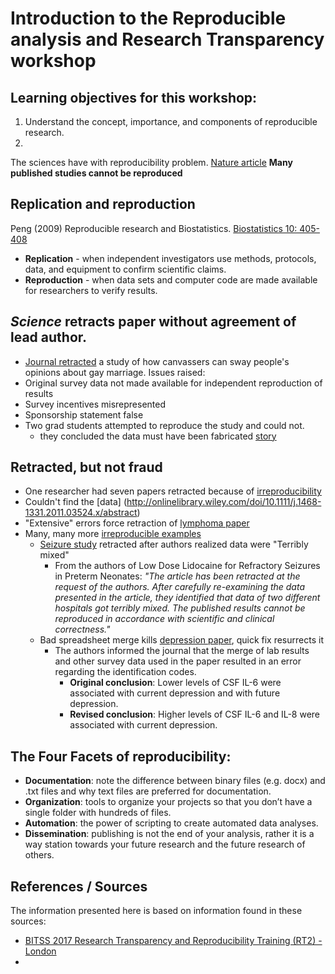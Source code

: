 # Introduction to the Reproducible analysis and Research Transparency workshop

## Learning objectives for this workshop:

1. Understand the concept, importance, and components of reproducible research.
2.

The sciences have with reproducibility problem. [Nature article](http://www.nature.com/news/1-500-scientists-lift-the-lid-on-reproducibility-1.19970)
**Many published studies cannot be reproduced**

## Replication and reproduction

Peng (2009) Reproducible research and Biostatistics. [Biostatistics 10: 405-408](http://biostatistics.oxfordjournals.org/content/10/3/405.full)
  - **Replication** - when independent investigators use methods, protocols, data, and equipment to confirm scientific claims.
  - **Reproduction** - when data sets and computer code are made available for researchers to verify results.

## _Science_ retracts paper without agreement of lead author.
-  [Journal retracted](http://news.sciencemag.org/policy/2015/05/science-retracts-gay-marriage-paper-without-lead-author-s-consent) a study of how canvassers can sway people's opinions about gay marriage. Issues raised:
  - Original survey data not made available for independent reproduction of results
  - Survey incentives misrepresented
  - Sponsorship statement false
  - Two grad students attempted to reproduce the study and could not.
    - they concluded the data must have been fabricated [story](http://fivethirtyeight.com/features/how-two-grad-students-uncovered-michael-lacour-fraud-and-a-way-to-change-opinions-on-transgender-rights/)

## Retracted, but not fraud

- One researcher had seven papers retracted because of [irreproducibility](http://retractionwatch.com/2014/11/14/univ-no-misconduct-but-poor-research-practice-in-mgt-profs-work-now-subject-to-7-retractions/#more-23666)
- Couldn't find the [data] (http://onlinelibrary.wiley.com/doi/10.1111/j.1468-1331.2011.03524.x/abstract)
- "Extensive" errors force retraction of [lymphoma paper](http://retractionwatch.com/2013/01/14/extensive-errors-force-retraction-of-lymphoma-radiation-paper/)
- Many, many more [irreproducible examples](https://github.com/Reproducible-Science-Curriculum/Reproducible-Science-Hackathon-Dec-08-2014/wiki/Irreproducible-Examples)
  - [Seizure study](http://retractionwatch.com/2013/02/01/seizure-study-retracted-after-authors-realize-data-got-terribly-mixed/) retracted after authors realized data were "Terribly mixed"
    - From the authors of Low Dose Lidocaine for Refractory Seizures in Preterm Neonates: _"The article has been retracted at the request of the authors. After carefully re-examining the data presented in the article, they identified that data of two different hospitals got terribly mixed. The published results cannot be reproduced in accordance with scientific and clinical correctness."_
  - Bad spreadsheet merge kills [depression paper](http://retractionwatch.com/2014/07/01/bad-spreadsheet-merge-kills-depression-paper-quick-fix-resurrects-it/), quick fix resurrects it
      - The authors informed the journal that the merge of lab results and other survey data used in the paper resulted in an error regarding the identification codes.
        - **Original conclusion**: Lower levels of CSF IL-6 were associated with current depression and with future depression.
        - **Revised conclusion**: Higher levels of CSF IL-6 and IL-8 were associated with current depression.

## The Four Facets of reproducibility:

* **Documentation**: note the difference between binary files (e.g. docx) and .txt files and why text files are preferred for documentation.
* **Organization**: tools to organize your projects so that you don’t have a single folder with hundreds of files.
* **Automation**: the power of scripting to create automated data analyses.
* **Dissemination**: publishing is not the end of your analysis, rather it is a way station towards your future research and the future research of others.

## References / Sources

The information presented here is based on information found in these sources:

 - [BITSS 2017 Research Transparency and Reproducibility Training (RT2) - London](https://osf.io/cdfh7/)
 -
